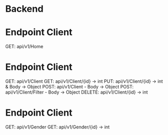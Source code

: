 # Backend

# Endpoint Client

GET: api/v1/Home

# Endpoint Client

GET: api/v1/Client 
GET: api/v1/Client/{id} -> int
PUT: api/v1/Client/{id} -> int & Body -> Object
POST: api/v1/Client - Body -> Object
POST: api/v1/Client/Filter - Body -> Object
DELETE: api/v1/Client/{id} -> int

# Endpoint Client

GET: api/v1/Gender
GET: api/v1/Gender/{id} -> int
